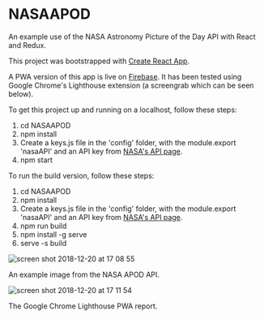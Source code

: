 # NASAAPOD

An example use of the NASA Astronomy Picture of the Day API with React and Redux.

This project was bootstrapped with [Create React App](https://github.com/facebook/create-react-app).

A PWA version of this app is live on [Firebase](https://nasa-apod-c1984.firebaseapp.com/). It has been tested using Google Chrome's Lighthouse extension (a screengrab which can be seen below).

To get this project up and running on a localhost, follow these steps:

1) cd NASAAPOD
2) npm install
3) Create a keys.js file in the 'config' folder, with the module.export 'nasaAPI' and an API key from [NASA's API page](https://api.nasa.gov/).
4) npm start

To run the build version, follow these steps: 

1) cd NASAAPOD
2) npm install
3) Create a keys.js file in the 'config' folder, with the module.export 'nasaAPI' and an API key from [NASA's API page](https://api.nasa.gov/).
4) npm run build
5) npm install -g serve
6) serve -s build


![screen shot 2018-12-20 at 17 08 55](https://user-images.githubusercontent.com/25869284/50299718-3a2c1700-047a-11e9-9105-d8dea18a7b70.png)

An example image from the NASA APOD API.


![screen shot 2018-12-20 at 17 11 54](https://user-images.githubusercontent.com/25869284/50299782-647dd480-047a-11e9-8d47-e695091a9949.png)

The Google Chrome Lighthouse PWA report.